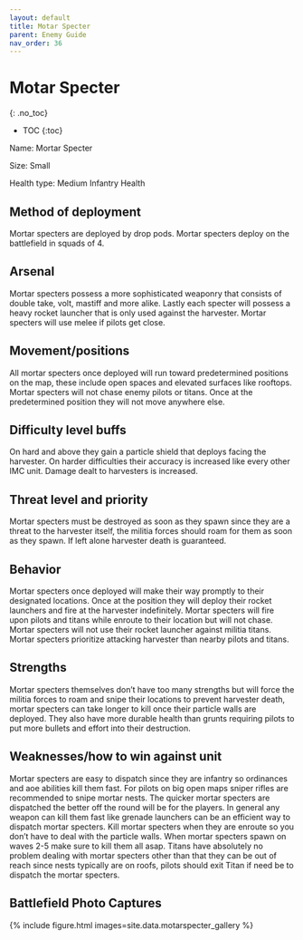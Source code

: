 ```yaml
---
layout: default
title: Motar Specter
parent: Enemy Guide
nav_order: 36
---
```


# Motar Specter
{: .no_toc}

- TOC
{:toc}

Name: Mortar Specter

Size: Small

Health type: Medium Infantry Health

## Method of deployment

Mortar specters are deployed by drop pods. Mortar specters deploy on the battlefield in squads of 4.

## Arsenal

Mortar specters possess a more sophisticated weaponry that consists of double take, volt, mastiff and more alike. Lastly each specter will possess a heavy rocket launcher that is only used against the harvester. Mortar specters will use melee if pilots get close. 

## Movement/positions

All mortar specters once deployed will run toward predetermined positions on the map, these include open spaces and elevated surfaces like rooftops. Mortar specters will not chase enemy pilots or titans. Once at the predetermined position they will not move anywhere else. 

## Difficulty level buffs

On hard and above they gain a particle shield that deploys facing the harvester. On harder difficulties their accuracy is increased like every other IMC unit. Damage dealt to harvesters is increased. 

## Threat level and priority 

Mortar specters must be destroyed as soon as they spawn since they are a threat to the harvester itself, the militia forces should roam for them as soon as they spawn. If left alone harvester death is guaranteed. 

## Behavior

Mortar specters once deployed will make their way promptly to their designated locations. Once at the position they will deploy their rocket launchers and fire at the harvester indefinitely. Mortar specters will fire upon pilots and titans while enroute to their location but will not chase. Mortar specters will not use their rocket launcher against militia titans. Mortar specters prioritize attacking harvester than nearby pilots and titans.

## Strengths

Mortar specters themselves don’t have too many strengths but will force the militia forces to roam and snipe their locations to prevent harvester death, mortar specters can take longer to kill once their particle walls are deployed. They also have more durable health than grunts requiring pilots to put more bullets and effort into their destruction.

## Weaknesses/how to win against unit

Mortar specters are easy to dispatch since they are infantry so ordinances and aoe abilities kill them fast. For pilots on big open maps sniper rifles are recommended to snipe mortar nests. The quicker mortar specters are dispatched the better off the round will be for the players. In general any weapon can kill them fast like grenade launchers can be an efficient way to dispatch mortar specters. Kill mortar specters when they are enroute so you don’t have to deal with the particle walls. When mortar specters spawn on waves 2-5 make sure to kill them all asap. Titans have absolutely no problem dealing with mortar specters other than that they can be out of reach since nests typically are on roofs, pilots should exit Titan if need be to dispatch the mortar specters. 

## Battlefield Photo Captures

{% include figure.html images=site.data.motarspecter_gallery %}